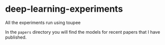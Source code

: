 # deep-learning-experiments
All the experiments run using toupee

In the `papers` directory you will find the models for recent papers that I have
published.

